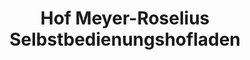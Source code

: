 ---
title: "Hof Meyer-Roselius  Selbstbedienungshofladen"
url: /thedinghausen/hof-meyer-roselius-selbstbedienungshofladen/
shop: Hofladen
---